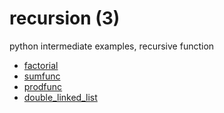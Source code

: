 # recursion (3)
python intermediate examples, recursive function

+ [factorial](factorial.md)
+ [sumfunc](sumfunc.md)
+ [prodfunc](prodfunc.md)
+ [double_linked_list](double_linked_list.md)
